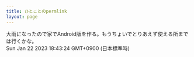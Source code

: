 ```yaml
---
title: ひとことのpermlink
layout: page
---
```

<div class="box" dt="1674380604468">
  大雨になったので家でAndroid版を作る。もうちょいでとりあえず使える所までは行くかな。
  <div class="content is-small">Sun Jan 22 2023 18:43:24 GMT+0900 (日本標準時)</div>
</div>